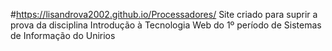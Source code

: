 #https://lisandrova2002.github.io/Processadores/
Site criado para suprir a prova da disciplina Introdução à Tecnologia Web do 1º período de Sistemas de Informação do Unirios

